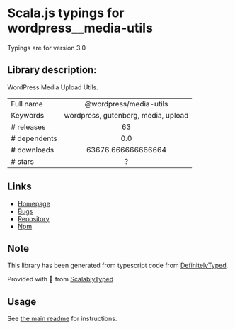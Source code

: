 
# Scala.js typings for wordpress__media-utils

Typings are for version 3.0

## Library description:
WordPress Media Upload Utils.

|                    |                 |
| ------------------ | :-------------: |
| Full name          | @wordpress/media-utils |
| Keywords           | wordpress, gutenberg, media, upload |
| # releases         | 63 |
| # dependents       | 0.0 |
| # downloads        | 63676.666666666664 |
| # stars            | ? |

## Links
- [Homepage](https://github.com/WordPress/gutenberg/tree/HEAD/packages/media-utils/README.md)
- [Bugs](https://github.com/WordPress/gutenberg/issues)
- [Repository](https://github.com/WordPress/gutenberg)
- [Npm](https://www.npmjs.com/package/%40wordpress%2Fmedia-utils)
    


## Note
This library has been generated from typescript code from [DefinitelyTyped](https://definitelytyped.org).

Provided with :purple_heart: from [ScalablyTyped](https://github.com/oyvindberg/ScalablyTyped)

## Usage
See [the main readme](../../readme.md) for instructions.



